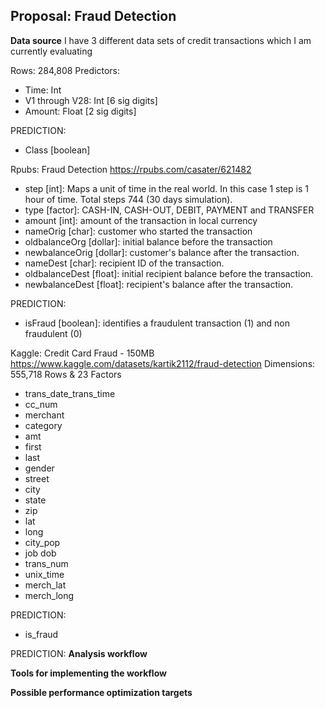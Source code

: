 ## Proposal: Fraud Detection




**Data source**
I have 3 different data sets of credit transactions which I am currently evaluating  

Rows: 284,808
Predictors: 
* Time: Int
* V1 through V28: Int [6 sig digits]
* Amount: Float [2 sig digits]

PREDICTION:
* Class [boolean]


Rpubs: Fraud Detection
https://rpubs.com/casater/621482


* step [int]: Maps a unit of time in the real world. In this case 1 step is 1 hour of time. Total steps 744 (30 days simulation).
* type [factor]: CASH-IN, CASH-OUT, DEBIT, PAYMENT and TRANSFER
* amount [int]: amount of the transaction in local currency
* nameOrig [char]: customer who started the transaction
* oldbalanceOrg [dollar]: initial balance before the transaction
* newbalanceOrig [dollar]: customer's balance after the transaction.
* nameDest [char]: recipient ID of the transaction.
* oldbalanceDest [float]: initial recipient balance before the transaction.
* newbalanceDest [float]: recipient's balance after the transaction.

PREDICTION:
* isFraud [boolean]: identifies a fraudulent transaction (1) and non fraudulent (0)
  
  
Kaggle: Credit Card Fraud - 150MB
https://www.kaggle.com/datasets/kartik2112/fraud-detection
Dimensions: 555,718 Rows & 23 Factors

* trans_date_trans_time
* cc_num
* merchant
* category
* amt
* first
* last
* gender
* street
* city
* state
* zip
* lat
* long
* city_pop
* job	dob  
* trans_num  
* unix_time  
* merch_lat  
* merch_long  

PREDICTION:
* is_fraud  


PREDICTION:
**Analysis workflow**


**Tools for implementing the workflow**


**Possible performance optimization targets**



